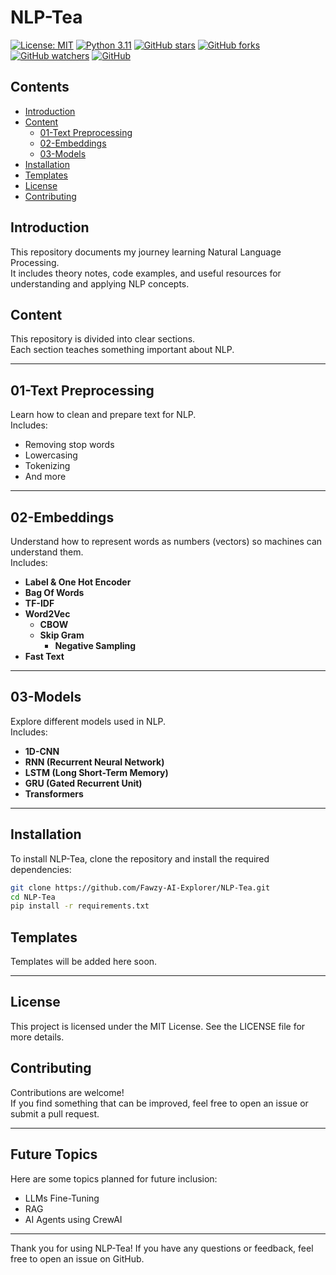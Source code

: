 # NLP-Tea 
[![License: MIT](https://img.shields.io/badge/License-MIT-yellow.svg)](https://opensource.org/licenses/MIT) 
[![Python 3.11](https://img.shields.io/badge/python-3.11-blue.svg)](https://www.python.org/downloads/) 
[![GitHub stars](https://img.shields.io/github/stars/Fawzy-AI-Explorer/Quiz-Generator?style=social)](https://github.com/Fawzy-AI-Explorer/NLP-Tea/stargazers)
[![GitHub forks](https://img.shields.io/github/forks/Fawzy-AI-Explorer/Quiz-Generator?style=social)](https://github.com/Fawzy-AI-Explorer/NLP-Tea/network/members) 
[![GitHub watchers](https://img.shields.io/github/watchers/Fawzy-AI-Explorer/Quiz-Generator?style=social)](https://github.com/Fawzy-AI-Explorer/NLP-Tea/watchers) 
[![GitHub](https://img.shields.io/badge/GitHub-View_Project-blue?logo=GitHub)](https://github.com/Fawzy-AI-Explorer/NLP-Tea)

## Contents

- [Introduction](#introduction)
- [Content](#content)
  - [01-Text Preprocessing](#01-text-preprocessing)
  - [02-Embeddings](#02-embeddings)
  - [03-Models](#03-models)
- [Installation](#installation)
- [Templates](#templates)
- [License](#license)
- [Contributing](#contributing)

## Introduction

This repository documents my journey learning Natural Language Processing.  
It includes theory notes, code examples, and useful resources for understanding and applying NLP concepts.   

## Content

This repository is divided into clear sections.   
Each section teaches something important about NLP.   

---

## 01-Text Preprocessing

Learn how to clean and prepare text for NLP.  
Includes:   
- Removing stop words
- Lowercasing
- Tokenizing
- And more

---

## 02-Embeddings
 
Understand how to represent words as numbers (vectors) so machines can understand them.  
Includes:

- **Label & One Hot Encoder**
- **Bag Of Words**
- **TF-IDF**
- **Word2Vec**
   - **CBOW**
   - **Skip Gram**
     - **Negative Sampling**
- **Fast Text**

---

## 03-Models  
Explore different models used in NLP.   
Includes:

- **1D-CNN**
- **RNN (Recurrent Neural Network)**
- **LSTM (Long Short-Term Memory)**  
- **GRU (Gated Recurrent Unit)**  
- **Transformers**  

---

## Installation

To install NLP-Tea, clone the repository and install the required dependencies:

```sh
git clone https://github.com/Fawzy-AI-Explorer/NLP-Tea.git
cd NLP-Tea
pip install -r requirements.txt
```

## Templates

Templates will be added here soon.   

---

## License

This project is licensed under the MIT License. See the LICENSE file for more details.

## Contributing 

Contributions are welcome!               
If you find something that can be improved, feel free to open an issue or submit a pull request.

---

## Future Topics

Here are some topics planned for future inclusion:

- LLMs Fine-Tuning
- RAG
- AI Agents using CrewAI

---

Thank you for using NLP-Tea! If you have any questions or feedback, feel free to open an issue on GitHub.
